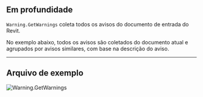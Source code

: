 ## Em profundidade
`Warning.GetWarnings` coleta todos os avisos do documento de entrada do Revit.

No exemplo abaixo, todos os avisos são coletados do documento atual e agrupados por avisos similares, com base na descrição do aviso.
___
## Arquivo de exemplo

![Warning.GetWarnings](./Revit.Application.Warning.GetWarnings_img.jpg)
